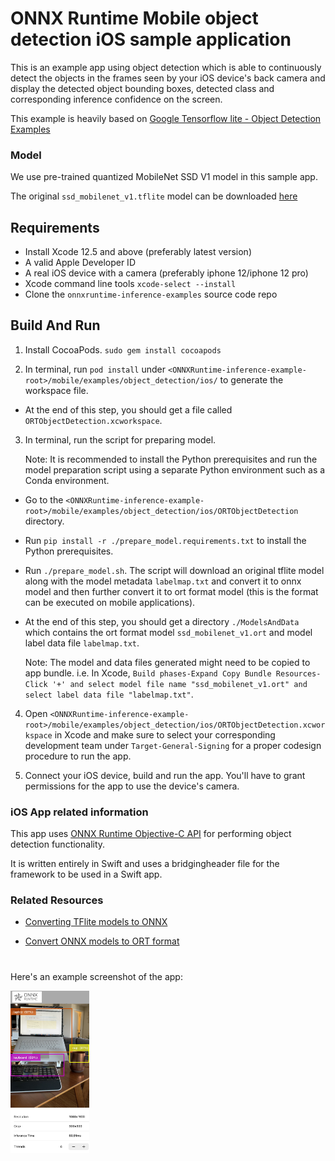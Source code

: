 # ONNX Runtime Mobile object detection iOS sample application

This is an example app using object detection which is able to continuously detect the objects in the frames seen by your iOS device's back camera and display the detected object bounding boxes, detected class and corresponding inference confidence on the screen.

This example is heavily based on [Google Tensorflow lite - Object Detection Examples](https://github.com/tensorflow/examples/)

### Model
We use pre-trained quantized MobileNet SSD V1 model in this sample app.

The original `ssd_mobilenet_v1.tflite` model can be downloaded [here](https://www.tensorflow.org/lite/examples/object_detection/overview#get_started)

## Requirements
- Install Xcode 12.5 and above (preferably latest version)
- A valid Apple Developer ID
- A real iOS device with a camera (preferably iphone 12/iphone 12 pro)
- Xcode command line tools `xcode-select --install`
- Clone the `onnxruntime-inference-examples` source code repo

## Build And Run

1. Install CocoaPods. `sudo gem install cocoapods`

2. In terminal, run `pod install` under `<ONNXRuntime-inference-example-root>/mobile/examples/object_detection/ios/` to generate the workspace file.
- At the end of this step, you should get a file called `ORTObjectDetection.xcworkspace`.

3. In terminal, run the script for preparing model.

    Note: It is recommended to install the Python prerequisites and run the model preparation script using a separate Python environment such as a Conda environment.

- Go to the `<ONNXRuntime-inference-example-root>/mobile/examples/object_detection/ios/ORTObjectDetection` directory.
- Run `pip install -r ./prepare_model.requirements.txt` to install the Python prerequisites.
- Run `./prepare_model.sh`. The script will download an original tflite model along with the model metadata `labelmap.txt` and convert it to onnx model and then further convert it to ort format model (this is the format can be executed on mobile applications).
- At the end of this step, you should get a directory `./ModelsAndData` which contains the ort format model `ssd_mobilenet_v1.ort` and model label data file `labelmap.txt`.

    Note: The model and data files generated might need to be copied to app bundle. i.e. In Xcode, `Build phases-Expand Copy Bundle Resources-Click '+' and select model file name "ssd_mobilenet_v1.ort" and select label data file "labelmap.txt"`.

4. Open `<ONNXRuntime-inference-example-root>/mobile/examples/object_detection/ios/ORTObjectDetection.xcworkspace` in Xcode and make sure to select your corresponding development team under `Target-General-Signing` for a proper codesign procedure to run the app.

5. Connect your iOS device, build and run the app. You'll have to grant permissions for the app to use the device's camera.

### iOS App related information

This app uses [ONNX Runtime Objective-C API](https://onnxruntime.ai/docs/api/objectivec-api.html) for performing object detection functionality.

It is written entirely in Swift and uses a bridgingheader file for the framework to be used in a Swift app.

### Related Resources
- [Converting TFlite models to ONNX](https://github.com/onnx/tensorflow-onnx#getting-started)

- [Convert ONNX models to ORT format](https://onnxruntime.ai/docs/reference/ort-format-models.html#convert-onnx-models-to-ort-format)

#
Here's an example screenshot of the app:

<img width=25% src="images/ios_screenshot_objdetect.jpg" alt="App Screenshot" />
